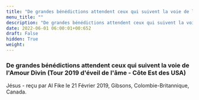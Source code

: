 ```yaml
---
title: "De grandes bénédictions attendent ceux qui suivent la voie de l'Amour Divin (Tour 2019 d'éveil de l'âme - Côte Est des USA)"
menu_title: ""
description: "De grandes bénédictions attendent ceux qui suivent la voie de l'Amour Divin (Tour 2019 d'éveil de l'âme - Côte Est des USA)"
date: 2022-06-01 06:00:01+00:652
draft: False
hidden: True
weight:
---
```

### De grandes bénédictions attendent ceux qui suivent la voie de l'Amour Divin (Tour 2019 d'éveil de l'âme - Côte Est des USA)

Jésus - reçu par Al Fike le 21 Février 2019, Gibsons, Colombie-Britannique, Canada.



